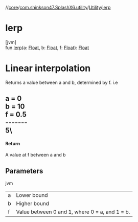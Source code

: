 //[core](../../../index.md)/[com.shinkson47.SplashX6.utility](../index.md)/[Utility](index.md)/[lerp](lerp.md)

# lerp

[jvm]\
fun [lerp](lerp.md)(a: [Float](https://kotlinlang.org/api/latest/jvm/stdlib/kotlin/-float/index.html), b: [Float](https://kotlinlang.org/api/latest/jvm/stdlib/kotlin/-float/index.html), f: [Float](https://kotlinlang.org/api/latest/jvm/stdlib/kotlin/-float/index.html)): [Float](https://kotlinlang.org/api/latest/jvm/stdlib/kotlin/-float/index.html)

# Linear interpolation

Returns a value between a and b, determined by f. i.e

a = 0\
b = 10\
f = 0.5\
-------\
5\
-------

#### Return

A value at f between a and b

## Parameters

jvm

| | |
|---|---|
| a | Lower bound |
| b | Higher bound |
| f | Value between 0 and 1, where 0 = a, and 1 = b. |
